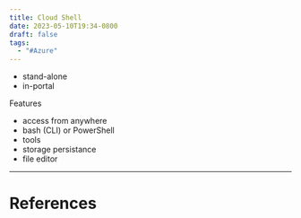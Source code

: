 ```yaml
---
title: Cloud Shell
date: 2023-05-10T19:34-0800
draft: false
tags:
  - "#Azure"
---
```


- stand-alone
- in-portal

Features
- access from anywhere
- bash (CLI) or PowerShell
- tools
- storage persistance
- file editor

---
# References
